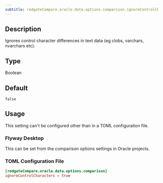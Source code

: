 ```yaml
---
subtitle: redgateCompare.oracle.data.options.comparison.ignoreControlCharacters
---
```


## Description

Ignores control character differences in text data (eg clobs, varchars, nvarchars etc).

## Type

Boolean

## Default

`false`

## Usage

This setting can't be configured other than in a TOML configuration file.

### Flyway Desktop

This can be set from the comparison options settings in Oracle projects.

### TOML Configuration File

```toml
[redgateCompare.oracle.data.options.comparison]
ignoreControlCharacters = true
```
